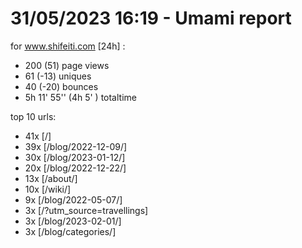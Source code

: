 # 31/05/2023 16:19 - Umami report
for www.shifeiti.com [24h] :

 - 200 (51) page views
 - 61 (-13) uniques
 - 40 (-20) bounces
 - 5h 11' 55'' (4h 5' ) totaltime


top 10 urls:
 - 41x [/]
 - 39x [/blog/2022-12-09/]
 - 30x [/blog/2023-01-12/]
 - 20x [/blog/2022-12-22/]
 - 13x [/about/]
 - 10x [/wiki/]
 - 9x [/blog/2022-05-07/]
 - 3x [/?utm_source=travellings]
 - 3x [/blog/2023-02-01/]
 - 3x [/blog/categories/]


